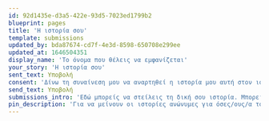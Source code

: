 ```yaml
---
id: 92d1435e-d3a5-422e-93d5-7023ed1799b2
blueprint: pages
title: 'Η ιστορία σου'
template: submissions
updated_by: bda87674-cd7f-4e3d-8598-650708e299ee
updated_at: 1646504351
display_name: 'Το όνομα που θέλεις να εμφανίζεται'
your_story: 'Η ιστορία σου'
sent_text: Υποβολή
consent: 'Δίνω τη συναίνεση μου να αναρτηθεί η ιστορία μου αυτή στον ιστότοπο whywefight.gr. Καταλαβαίνω ότι διατηρώ το δικαίωμα μου να αφαιρεθεί οπότε θέλω στέλνοντας απλά ένα μήνυμα στους διαχειριστές του ιστοτόπου.'
send_text: Υποβολή
submissions_intro: 'Εδώ μπορείς να στείλεις τη δική σου ιστορία. Μπορείς να βάλεις όποιο όνομα θέλεις.'
pin_description: 'Για να μείνουν οι ιστορίες ανώνυμες για όσες/ους/α το επιθυμούν, δεν μαζεύουμε πραγματικά ονόματα ή προσωπικά στοιχεία. Η ιστορία σου θα παραμένει δική σου. Ζητούμε λοιπόν να μας δώσεις απλά ένα pin που αποτελείται από 4 ψηφία που να αποθηκευτεί μαζί με την ιστορία σου. Εάν ποτέ χρειαστεί να ζητήσεις να αφαιρεθεί ή να αλλάξει η ιστορία σου, θα μπορέσουμε μέσα από το pin αυτό να επιβεβαιώσουμε ότι εσύ την έστειλες'
---
```

